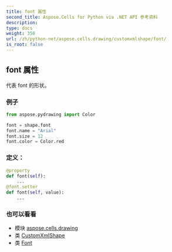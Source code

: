 ```yaml
---
title: font 属性
second_title: Aspose.Cells for Python via .NET API 参考资料
description:
type: docs
weight: 350
url: /zh/python-net/aspose.cells.drawing/customxmlshape/font/
is_root: false
---
```

## font 属性

代表 font 的形状。

### 例子

```python
from aspose.pydrawing import Color

font = shape.font
font.name = "Arial"
font.size = 12
font.color = Color.red

```
### 定义：
```python
@property
def font(self):
    ...
@font.setter
def font(self, value):
    ...
```

### 也可以看看
* 模块 [aspose.cells.drawing](../../)
* 类 [CustomXmlShape](/cells/zh/python-net/aspose.cells.drawing/customxmlshape)
* 类 [Font](/cells/zh/python-net/aspose.cells/font)
